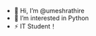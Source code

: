 - 👋 Hi, I’m @umeshrathire
- 👀 I’m interested in Python
- ⚡ IT Student！

<!---
umeshrathire/umeshrathire is a ✨ special ✨ repository because its `README.md` (this file) appears on your GitHub profile.
You can click the Preview link to take a look at your changes.
--->
